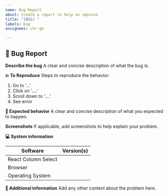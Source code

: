 ```yaml
---
name: Bug Report
about: Create a report to help us improve
title: "[BUG] "
labels: bug
assignees: chr-ge

---
```


## 🐛 Bug Report

**Describe the bug**
A clear and concise description of what the bug is.

**💥 To Reproduce**
Steps to reproduce the behavior:
1. Go to '...'
2. Click on '....'
3. Scroll down to '....'
4. See error

**🧐 Expected behavior**
A clear and concise description of what you expected to happen.

**Screenshots**
If applicable, add screenshots to help explain your problem.

**💻 System information**
<!-- REQUIRED -->

| Software         | Version(s) |
| ---------------- | ---------- |
| React Column Select        |            |
| Browser          |            |
| Operating System |            |

**📝 Additional information**
Add any other context about the problem here.
